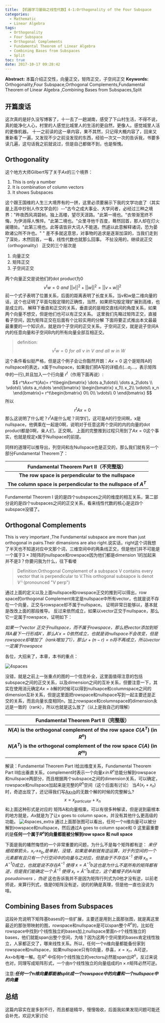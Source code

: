 ```yaml
---
title: 【机器学习基础之线性代数】4-1:Orthogonality of the Four Subspace
categories:
  - Mathematic
  - Linear Algebra
tags:
  - Orthogonality
  - Four Subspace
  - Orthogonal Complements
  - Fundamental Theorem of Linear Algebra
  - Combining Bases from Subspaces
  - Split
toc: true
date: 2017-10-17 09:28:42
---
```


**Abstract:** 本篇介绍正交性，向量正交，矩阵正交，子空间正交
**Keywords:** Orthogonality,Four Subspace,Orthogonal Complements,Fundamental Theorem of Linear Algebra ,Combining Bases from Subspaces,Split

<!--more-->
## 开篇废话
这次真的是好久没写博客了，十一去了一趟湖南，感受了下山村生活，不得不说，真的能净化人心，村里的人感觉比城里人的生活的更自然，更像人。感觉城里人活的更像机器。
十一之前读的这一章内容，果不其然，只记得大概内容了，回来又重新看了一遍，又发现不少之前没发现的东西，经验一次又一次的告诉我，书要多读几遍，这句话我之前就说过，但是自己都做不到，也是惭愧。
## Orthogonality
这个地方大师Gilbert写了关于$Ax$的三个境界：
1. This is only a number
2. It is combination of column vectors
3. It shows Subspaces

这个跟王国维的人生三大境界有的一拼，这里必须要展示下我的文学功底了（其实是上高中抄别人作文学会的）--"古今之成大事业、大学问者，必经过三种之境界："昨夜西风凋碧树。独上高楼，望尽天涯路。"此第一境也。"衣带渐宽终不悔，为伊消得人憔悴。"此第二境也。"众里寻他千百度，蓦然回首，那人却在灯火阑珊处。"此第三境也。此等语皆非大词人不能道。然遽以此意解释诸词，恐为晏欧诸公所不许也。" "
差不多就这意思，对事物的追求是逐渐加深的，当我们走到了深处，木然回首，一看，线性代数也就那么回事。
不扯没用的，继续说正交（orthogonality）
正交的三个层次是
1. 向量正交
2. 矩阵正交
3. 子空间正交


两个向量正交是说他们的dot product为0
$$
v^tw=0 \,\, and \,\, ||v||^2+||w||^2=||v+w||^2
$$
前一个式子表明了位置关系，后面的距离表明了长度关系，当$v$和$w$是二维向量的话，这个也证明了平面勾股定理的正确性，当然，如果把勾股定理扩展到高维，也是成立的。
解释下垂直和正交的关系，垂直说的是相交直线间的角度关系，如果两个向量不想交，但是他们也可以有正交关系。
这里我们先略过矩阵正交，直接看子空间，因为矩阵正交在后面有个比较实用的分解
下面将要正式推出本文最最最重要的一个知识点，就是四个子空间的正交关系，子空间正交，就是说子空间A内的任意向量和子空间B内的所有向量全部互相正交。
>definition:
$$
v^tw=0 \,\,for\,\,all\,\,v\,\,in\,\,V\,\,and\,\,all\,\,w\,\,in\,\,W
$$

这个条件看似挺严格，但是这个例子会让你豁然开朗：$Ax=0$ 这个是矩阵A的nullspace的表达，x属于nullspace，如果我们把A写的详细点($\dots a_i\dots$，表示矩阵中的一行),并且加入一个行向量 $r^t$（作用下面再说）:
$$
r^tAx=r^t(Ax)=
r^t\begin{bmatrix}
\dots a_1\dots\\
\dots a_2\dots \\
\vdots\\
\dots a_n\dots
\end{bmatrix}
\begin{bmatrix}
x_1\\
x_2\\
\vdots\\
x_n
\end{bmatrix}=
r^t\begin{bmatrix}
0\\
0\\
\vdots\\
0
\end{bmatrix}
$$
所以
$$
r^tAx=0
$$
那么这说明了什么呢？$r^tA$是什么呢？同学们，这可是A的行空间啊，x是nullspace，他俩乘在一起是0啊，说明对于任意这两个空间的内的向量的dot product都是0啊，亲人们，正交啊。
上面的完整推到过程只用到了$Ax=0$这个事实，也就是规定x属于Nullspace的前提。

同样的道理可以推导出，列空间和左Nullspace也是正交的，那么我们就有另一个部分Fundamental Theorem了：

|Fundamental Theorem Part II（不完整版）|
|:-------------------:|
| **The row space is perpendicular to the nullspace** |
| **The column space is perpendicular to the nullspace of $A^T$** |

Fundamental Theorem I 说的是四个subspaces之间的维度的相互关系，第二部分说的是四个subspaces之间的正交关系，看来线性代数的核心是这四个subspace没错了。

## Orthogonal Complements
This is very important ,The Fundamental subspace are more than just orthogonal in pairs.Their dimansions are also right.说实话，right这个词我想了半天也不知道对应中文那个词，三维空间中的两条线正交，但是他们并不可能是一个属于$3\times 3$矩阵的nullspace和rowspace因为他们都是dimension 1的加起来并不是3？你要问我为什么，往下看喽
>Definition:Orthogonal Complement of a subspace V contains every vector that is perpendicular to V.This orthogonal subsapce is denot $V^{\perp}$(pronounced "V perp")

通过上面的定义以及上面nullspace和rowspace正交的推到可以得出，row space的orthogonal Complement肯定是nullspace中所有vector，也就是说不存在一个向量，正交与rowspace却不属于nullspace。
证明非常日能够以，基本就是改改上面的那段推导。
反过来依然成立，如果以vector正交于nullspace，那么它一定属于rowspace，证明如下：

*如果一个vector 正交于nullspace，而不属于rowspace，那么把vector添加到矩阵A最下一行形成A'，那么$A'x=0$依然成立，也就是说nullspace不会改变，但是rowspace却增加了（rank增加了1），那么$r+(n-r)=n$将不再成立，所以vector一定属于rowspace*

各位，大招来了，本章，本书的重点：

![4spaces](Math-Linear-Algebra-Chapter-4-1/4spaces.png)

没错，就是之前上一张重点的图的一个信息补全，这里面值得注意的包括subspace之间的正交关系，以及dimension之间的互补关系，但要注意一下，其实在使用消元确定$Ax=b$解的时候可以得到nullsapce和columnspace之间的dimension互补关系，但是这里面把rowspace和nullspace写到一起主要还是正交的关系，而且向量长度相同n，加上rowspace和columnspace的dimension永远是一致的（rank），所以也就是这么放了（以上是我自己的理解）

| Fundamental Theorem Part II（完整版）|
|:----:|
| **$N(A)$ is the orthogonal complement of the row space $C(A^T)$ (in $R^n$)** |
| **$N(A^T)$ is the orthogonal complement of the row space $C(A)$ (in $R^m$)** |
解读：Fundamental Theorem Part I给出维度关系，Fundamental Theorem Part II给出垂直关系，complement时表示一个向量$x\,in\,R^n$总能分解到rowspace和nullspace两部分，而且根据两个subspace之间的dimension关系，可以确定，rowspace和nullspace加起来是完整的$R^n$空间（这个后面有讨论）
当$A(x_r+x_n)$时，奇迹出现了，还记得我们写[Ax=b](http://tony4ai.com/2017/09/25/Math-Linear-Algebra-Chapter-3-4/)的无数个解的时候的完整解么?
$$ x=x_{particular}+x_n$$
和上面这种形式是对应的
矩阵A和向量相乘，可以有很多种解读，但是说到最根本的地方就是，$Ax$就是为了让x goes to column space，并没有其他什么更高级的功能。
![4spaces_extra ](Math-Linear-Algebra-Chapter-4-1/4spaces_extra.png)
通过上面那张图可以看出，任何一个n维向量可以被分解到rowspace和nullspace，然后通过A goes to column space和 0
这里最重要的是**任何一个属于$R^n$的向量都能被分解到row space 和 null space**

下面是我的幡然悔悟的一个非常重要的问题，为什么不是每个矩阵都有逆：
*来仔细观察箭头，$x_r$->$x_b$,是单射，没错，如果是单射就有逆运算，对于列空间的一个元素都有且只有一个行空间中的向量与之对应，但是由于不存在$A^{-1}$ 使得 $x_n=A^{-1}0$成立，也就是说不存在$A^{-1}$ 使得 $x=A^{-1}b$这也是为什么不是所有的矩阵都有逆，但是我们能确定一个 $\hat{A}^{-1}$ 使得 $x_r=\hat{A}^{-1}b$成立，这个戴帽子的A叫做pseudoinvers ，伪逆*
这也告诉我并不是因为矩阵行列式为0他才没有逆，以前老师说，来算行列式，值是0矩阵没有逆，说的的确是真理，但是他一直也没说为啥。

## Combining Bases from Subspaces
这段补充说明下矩阵基bases的一些扩展，主要还是用到上面那张图，就是离这里最近的那张带映射的图，rowspace和nullspace是可以span整个$R^n$的，比如在rowspace中找到r个线性独立的bases加上nullspace里面n-r个线性独立的bases，他们就能span出整个空间，为啥？因为这两个空间里的bases肯定线性独立，人家都正交了，哪来线性关系。所以，任何一个n维向量都能备份家到rowspace和nullspace，如果nullspace只有0向量，恭喜，$x=x_r$，A可逆，Ax=b有唯一解。在$R^n$ 中任何n个线性独立的vectors必然能span出$R^n$，反过来说也对，同理写成矩阵形式，一个由n个线性独立的向量组成的$n \times n$矩阵必然可逆。

注意:***任何一个n维向量都能被split成一个rowspace中的向量和一个nullspace中的向量***

## 总结
这篇内容实在是多到不行，而且都是精华，慢慢吸收，后面我如果发现问题可能还会补充，欢迎大家讨论

